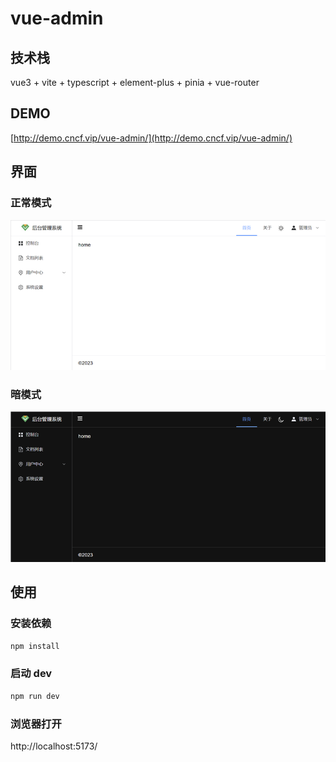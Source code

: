 # vue-admin

## 技术栈

vue3 + vite + typescript + element-plus + pinia + vue-router

## DEMO

[http://demo.cncf.vip/vue-admin/](http://demo.cncf.vip/vue-admin/)

## 界面

### 正常模式

![正常模式](docs/images/vue-admin.png)

### 暗模式

![暗模式](docs/images/vue-admin-dark.png)

## 使用

### 安装依赖

```sh
npm install
```

### 启动 dev

```sh
npm run dev
```

### 浏览器打开

http://localhost:5173/

